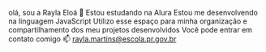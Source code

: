 olá, sou a Rayla Eloá 💙
Estou estudando na Alura
Estou me desenvolvendo na linguagem JavaScript
Utilizo esse espaço para minha organização e compartilhamento dos meu projetos desenvolvidos
Você pode entrar em contato comigo 📫
rayla.martins@escola.pr.gov.br
